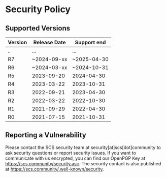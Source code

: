 # Security Policy

## Supported Versions

| Version | Release Date | Support end |
| ------- | ------------ |-------------|
|    ..   |      ...     |     ...     |
|    R7   | ~2024-09-xx  | ~2025-04-30 |
|    R6   | ~2024-03-xx  | ~2024-10-31 |
|    R5   | 2023-09-20  | 2024-04-30 |
|    R4   |  2023-03-22  |  2023-10-31 |
|    R3   |  2022-09-21  |  2023-04-30 |
|    R2   |  2022-03-22  |  2022-10-30 |
|    R1   |  2021-09-29  |  2022-04-30 |
|    R0   |  2021-07-15  |  2021-10-31 |

## Reporting a Vulnerability

Please contact the SCS security team at security[at]scs[dot]community to ask security questions or report security issues. If you want to communicate with us encrypted, you can find our OpenPGP Key at https://scs.community/security.asc. The security contact is also published at <https://scs.community/.well-known/security>.
